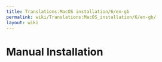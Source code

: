 ```yaml
---
title: Translations:MacOS installation/6/en-gb
permalink: wiki/Translations:MacOS_installation/6/en-gb/
layout: wiki
---
```


# Manual Installation
